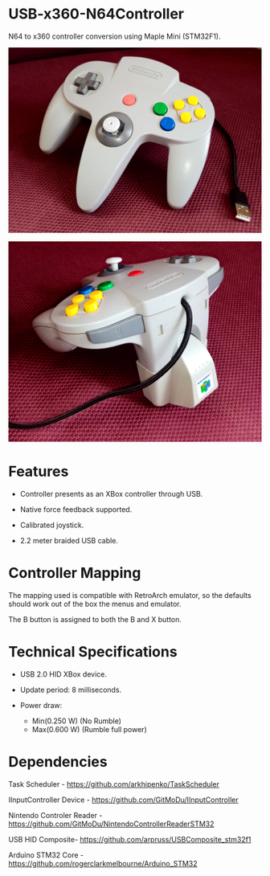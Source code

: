 # USB-x360-N64Controller
N64 to x360 controller conversion using Maple Mini (STM32F1).


![](https://raw.githubusercontent.com/GitMoDu/USB-x360-N64Controller/master/media/front.jpg)


![](https://raw.githubusercontent.com/GitMoDu/USB-x360-N64Controller/master/media/back.jpg)


# Features
- Controller presents as an XBox controller through USB.

- Native force feedback supported.

- Calibrated joystick.

- 2.2 meter braided USB cable.


# Controller Mapping
The mapping used is compatible with RetroArch emulator, so the defaults should work out of the box the menus and emulator. 

The B button is assigned to both the B and X button.


# Technical Specifications
- USB 2.0 HID XBox device.

- Update period: 8 milliseconds.

- Power draw: 
	- Min(0.250 W) (No Rumble)
	- Max(0.600 W) (Rumble full power)
	
	
# Dependencies
Task Scheduler - https://github.com/arkhipenko/TaskScheduler

IInputController Device - https://github.com/GitMoDu/IInputController

Nintendo Controler Reader - https://github.com/GitMoDu/NintendoControllerReaderSTM32

USB HID Composite- https://github.com/arpruss/USBComposite_stm32f1

Arduino STM32 Core - https://github.com/rogerclarkmelbourne/Arduino_STM32
